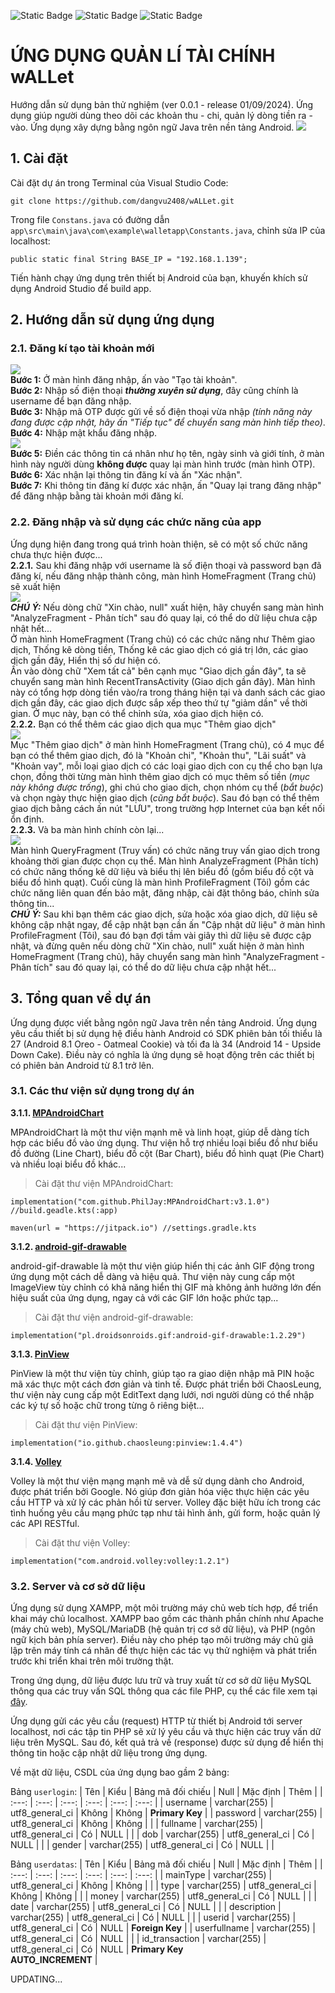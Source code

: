 ![Static Badge](https://img.shields.io/badge/version-0.0.1-blue)
![Static Badge](https://img.shields.io/badge/release-02%2F09%2F2024-blue)
![Static Badge](https://img.shields.io/badge/build-partial%20success-orange)

# ỨNG DỤNG QUẢN LÍ TÀI CHÍNH wALLet
Hướng dẫn sử dụng bản thử nghiệm (ver 0.0.1 - release 01/09/2024). Ứng dụng giúp người dùng theo dõi các khoản thu - chi, quản lý dòng tiền ra - vào. Ứng dụng xây dựng bằng ngôn ngữ Java trên nền tảng Android.
<img src="https://github.com/dangvu2408/wALLet/blob/master/app/src/main/res/drawable/fullbanner.png"> 

## 1. Cài đặt
Cài đặt dự án trong Terminal của Visual Studio Code: 
```
git clone https://github.com/dangvu2408/wALLet.git
``` 
Trong file `Constans.java` có đường dẫn `app\src\main\java\com\example\walletapp\Constants.java`, chỉnh sửa IP của localhost:
```
public static final String BASE_IP = "192.168.1.139";
```
Tiến hành chạy ứng dụng trên thiết bị Android của bạn, khuyến khích sử dụng Android Studio để build app. 

## 2. Hướng dẫn sử dụng ứng dụng
### 2.1. Đăng kí tạo tài khoản mới
<img src="https://github.com/dangvu2408/wALLet/blob/master/app/src/main/res/drawable/guide001.png"> \
**Bước 1:** Ở màn hình đăng nhập, ấn vào "Tạo tài khoản". \
**Bước 2:** Nhập số điện thoại ***thường xuyên sử dụng***, đây cũng chính là username để bạn đăng nhập. \
**Bước 3:** Nhập mã OTP được gửi về số điện thoại vừa nhập *(tính năng này đang được cập nhật, hãy ấn "Tiếp tục" để chuyển sang màn hình tiếp theo)*. \
**Bước 4:** Nhập mật khẩu đăng nhập. \
<img src="https://github.com/dangvu2408/wALLet/blob/master/app/src/main/res/drawable/guide002.png"> \
**Bước 5:** Điền các thông tin cá nhân như họ tên, ngày sinh và giới tính, ở màn hình này người dùng **không được** quay lại màn hình trước (màn hình OTP). \
**Bước 6:** Xác nhận lại thông tin đăng kí và ấn "Xác nhận". \
**Bước 7:** Khi thông tin đăng kí được xác nhận, ấn "Quay lại trang đăng nhập" để đăng nhập bằng tài khoản mới đăng kí. 

### 2.2. Đăng nhập và sử dụng các chức năng của app
Ứng dụng hiện đang trong quá trình hoàn thiện, sẽ có một số chức năng chưa thực hiện được... \
**2.2.1.** Sau khi đăng nhập với username là số điện thoại và password bạn đã đăng kí, nếu đăng nhập thành công, màn hình HomeFragment (Trang chủ) sẽ xuất hiện \
<img src="https://github.com/dangvu2408/wALLet/blob/master/app/src/main/res/drawable/guide003.png"> \
***CHÚ Ý:*** Nếu dòng chữ "Xin chào, null" xuất hiện, hãy chuyển sang màn hình "AnalyzeFragment - Phân tích" sau đó quay lại, có thể do dữ liệu chưa cập nhật hết... \
Ở màn hình HomeFragment (Trang chủ) có các chức năng như Thêm giao dịch, Thống kê dòng tiền, Thống kê các giao dịch có giá trị lớn, các giao dịch gần đây, Hiển thị số dư hiện có. \
Ấn vào dòng chữ "Xem tất cả" bên cạnh mục "Giao dịch gần đây", ta sẽ chuyển sang màn hình RecentTransActivity (Giao dịch gần đây). Màn hình này có tổng hợp dòng tiền vào/ra trong tháng hiện tại và danh sách các giao dịch gần đây, các giao dịch được sắp xếp theo thứ tự "giảm dần" về thời gian. Ở mục này, bạn có thể chỉnh sửa, xóa giao dịch hiện có. \
**2.2.2.** Bạn có thể thêm các giao dịch qua mục "Thêm giao dịch" \
<img src="https://github.com/dangvu2408/wALLet/blob/master/app/src/main/res/drawable/guide004.png"> \
Mục "Thêm giao dịch" ở màn hình HomeFragment (Trang chủ), có 4 mục để bạn có thể thêm giao dịch, đó là "Khoản chi", "Khoản thu", "Lãi suất" và "Khoản vay", mỗi loại giao dịch có các loại giao dịch con cụ thể cho bạn lựa chọn, đồng thời từng màn hình thêm giao dịch có mục thêm số tiền (*mục này không được trống*), ghi chú cho giao dịch, chọn nhóm cụ thể (*bắt buộc*) và chọn ngày thực hiện giao dịch (*cũng bắt buộc*). Sau đó bạn có thể thêm giao dịch bằng cách ấn nút "LƯU", trong trường hợp Internet của bạn kết nối ổn định. \
**2.2.3.** Và ba màn hình chính còn lại... \
<img src="https://github.com/dangvu2408/wALLet/blob/master/app/src/main/res/drawable/guide005.png"> \
Màn hình QueryFragment (Truy vấn) có chức năng truy vấn giao dịch trong khoảng thời gian được chọn cụ thể. Màn hình AnalyzeFragment (Phân tích) có chức năng thống kê dữ liệu và biểu thị lên biểu đồ (gồm biểu đồ cột và biểu đồ hình quạt). Cuối cùng là màn hình ProfileFragment (Tôi) gồm các chức năng liên quan đến bảo mật, đăng nhập, cài đặt thông báo, chỉnh sửa thông tin... \
***CHÚ Ý:*** Sau khi bạn thêm các giao dịch, sửa hoặc xóa giao dịch, dữ liệu sẽ không cập nhật ngay, để cập nhật bạn cần ấn "Cập nhật dữ liệu" ở màn hình ProfileFragment (Tôi), sau đó bạn đợi tầm vài giây thì dữ liệu sẽ được cập nhật, và đừng quên nếu dòng chữ "Xin chào, null" xuất hiện ở màn hình HomeFragment (Trang chủ), hãy chuyển sang màn hình "AnalyzeFragment - Phân tích" sau đó quay lại, có thể do dữ liệu chưa cập nhật hết... 

## 3. Tổng quan về dự án
Ứng dụng được viết bằng ngôn ngữ Java trên nền tảng Android. Ứng dụng yêu cầu thiết bị sử dụng hệ điều hành Android có SDK phiên bản tối thiểu là 27 (Android 8.1 Oreo - Oatmeal Cookie) và tối đa là 34 (Android 14 - Upside Down Cake). Điều này có nghĩa là ứng dụng sẽ hoạt động trên các thiết bị có phiên bản Android từ 8.1 trở lên.
### 3.1. Các thư viện sử dụng trong dự án
**3.1.1. [MPAndroidChart](https://github.com/PhilJay/MPAndroidChart)** 

MPAndroidChart là một thư viện mạnh mẽ và linh hoạt, giúp dễ dàng tích hợp các biểu đồ vào ứng dụng. Thư viện hỗ trợ nhiều loại biểu đồ như biểu đồ đường (Line Chart), biểu đồ cột (Bar Chart), biểu đồ hình quạt (Pie Chart) và nhiều loại biểu đồ khác... 
>Cài đặt thư viện MPAndroidChart: 
```
implementation("com.github.PhilJay:MPAndroidChart:v3.1.0") //build.geadle.kts(:app)
```
```
maven(url = "https://jitpack.io") //settings.gradle.kts
```
**3.1.2. [android-gif-drawable](https://github.com/koral--/android-gif-drawable)** 

android-gif-drawable là một thư viện giúp hiển thị các ảnh GIF động trong ứng dụng một cách dễ dàng và hiệu quả. Thư viện này cung cấp một ImageView tùy chỉnh có khả năng hiển thị GIF mà không ảnh hưởng lớn đến hiệu suất của ứng dụng, ngay cả với các GIF lớn hoặc phức tạp...  
>Cài đặt thư viện android-gif-drawable: 
```
implementation("pl.droidsonroids.gif:android-gif-drawable:1.2.29")
```
**3.1.3. [PinView](https://github.com/ChaosLeung/PinView)** 

PinView là một thư viện tùy chỉnh, giúp tạo ra giao diện nhập mã PIN hoặc mã xác thực một cách đơn giản và tinh tế. Được phát triển bởi ChaosLeung, thư viện này cung cấp một EditText dạng lưới, nơi người dùng có thể nhập các ký tự số hoặc chữ trong từng ô riêng biệt...  
>Cài đặt thư viện PinView: 
```
implementation("io.github.chaosleung:pinview:1.4.4")
```
**3.1.4. [Volley](https://google.github.io/volley/)** 

Volley là một thư viện mạng mạnh mẽ và dễ sử dụng dành cho Android, được phát triển bởi Google. Nó giúp đơn giản hóa việc thực hiện các yêu cầu HTTP và xử lý các phản hồi từ server. Volley đặc biệt hữu ích trong các tình huống yêu cầu mạng phức tạp như tải hình ảnh, gửi form, hoặc quản lý các API RESTful.  
>Cài đặt thư viện Volley: 
```
implementation("com.android.volley:volley:1.2.1")
```
### 3.2. Server và cơ sở dữ liệu
Ứng dụng sử dụng XAMPP, một môi trường máy chủ web tích hợp, để triển khai máy chủ localhost. XAMPP bao gồm các thành phần chính như Apache (máy chủ web), MySQL/MariaDB (hệ quản trị cơ sở dữ liệu), và PHP (ngôn ngữ kịch bản phía server). Điều này cho phép tạo môi trường máy chủ giả lập trên máy tính cá nhân để thực hiện các tác vụ thử nghiệm và phát triển trước khi triển khai trên môi trường thật.

Trong ứng dụng, dữ liệu được lưu trữ và truy xuất từ cơ sở dữ liệu MySQL thông qua các truy vấn SQL thông qua các file PHP, cụ thể các file xem tại [đây](https://github.com/dangvu2408/wALLet_app-BE).

Ứng dụng gửi các yêu cầu (request) HTTP từ thiết bị Android tới server localhost, nơi các tập tin PHP sẽ xử lý yêu cầu và thực hiện các truy vấn dữ liệu trên MySQL. Sau đó, kết quả trả về (response) được sử dụng để hiển thị thông tin hoặc cập nhật dữ liệu trong ứng dụng.

Về mặt dữ liệu, CSDL của ứng dụng bao gầm 2 bảng:

Bảng `userlogin`:
| Tên | Kiểu | Bảng mã đối chiếu | Null | Mặc định | Thêm |
| :---: | :---: | :---: | :---: | :---: | :---: |
| username | varchar(255) | utf8_general_ci | Không | Không | **Primary Key** |
| password | varchar(255) | utf8_general_ci | Không | Không | |
| fullname | varchar(255) | utf8_general_ci | Có | NULL | |
| dob | varchar(255) | utf8_general_ci | Có | NULL | |
| gender | varchar(255) | utf8_general_ci | Có | NULL | |

Bảng `userdatas`:
| Tên | Kiểu | Bảng mã đối chiếu | Null | Mặc định | Thêm |
| :---: | :---: | :---: | :---: | :---: | :---: |
| mainType | varchar(255) | utf8_general_ci | Không | Không |  |
| type | varchar(255) | utf8_general_ci | Không | Không | |
| money | varchar(255) | utf8_general_ci | Có | NULL | |
| date | varchar(255) | utf8_general_ci | Có | NULL | |
| description | varchar(255) | utf8_general_ci | Có | NULL | |
| userid | varchar(255) | utf8_general_ci | Có | NULL | **Foreign Key** |
| userfullname | varchar(255) | utf8_general_ci | Có | NULL | |
| id_transaction | varchar(255) | utf8_general_ci | Có | NULL |  **Primary Key**<br>  **AUTO_INCREMENT** |

UPDATING...
